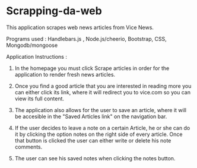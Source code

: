 # Scrapping-da-web

This application scrapes web news articles from Vice News.

Programs used : Handlebars.js , Node.js/cheerio, Bootstrap, CSS, Mongodb/mongoose 


Application Instructions :

1) In the homepage you must click Scrape articles in order for the application to render fresh news articles.

2) Once you find a good article that you are interested in reading more you can either click its link, where it will redirect you to vice.com so you can view its full content.

3) The application also allows for the user to save an article, where it will be accesible in the "Saved Articles link" on the navigation bar.

4) If the user decides to leave a note on a certain Article, he or she can do it by clicking the option notes on the right side of every article. Once that button is clicked the user can either write or delete his note comments. 

5) The user can see his saved notes when clicking the notes button. 
